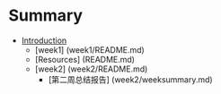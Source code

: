 # Summary

* [Introduction](README.md)
    * [week1] (week1/README.md)
    * [Resources] (README.md)
    * [week2] (week2/README.md)
      * [第二周总结报告] (week2/weeksummary.md)

